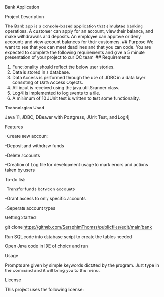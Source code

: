 Bank Application

Project Description

The Bank app is a console-based application that simulates banking operations. A customer can apply for an account, view their balance, and make withdrawals and deposits. An employee
can approve or deny accounts and view account balances for their customers. ## Purpose We want to see that you can meet deadlines and that you can code. You are expected to complete the 
following requirements and give a 5 minute presentation of your project to our QC team. ## Requirements 
1. Functionality should reflect the below user stories. 
2. Data is stored in a database. 
3. Data Access is performed through the use of JDBC in a data layer consisting of Data Access Objects. 
4. All input is received using the java.util.Scanner class. 
5. Log4j is implemented to log events to a file. 
6. A minimum of 10 JUnit test is written to test some functionality. 

Technologies Used

 Java 11, JDBC, DBeaver with Postgress, JUnit Test, and Log4j

Features

 -Create new account
 
 -Deposit and withdraw funds
 
 -Delete accounts
 
 -Creation of Log file for development usage to mark errors and actions taken by users

To-do list:

 -Transfer funds between accounts
 
 -Grant access to only specific accounts
 
 -Seperate account types

Getting Started

 git clone https://github.com/SeraphimThomas/publicfiles/edit/main/bank
 
 Run SQL code into database script to create the tables needed
 
 Open Java code in IDE of choice and run

Usage

   Prompts are given by simple keywords dictated by the program.  Just type in the command and it will bring you to the menu.


License

This project uses the following license: 
